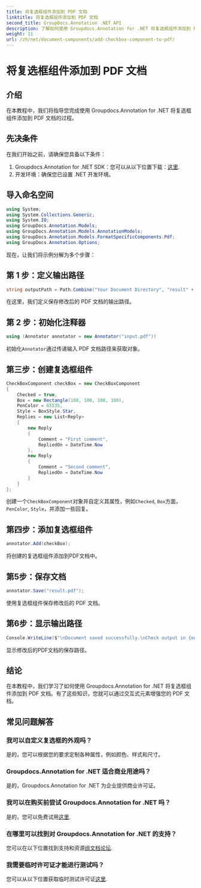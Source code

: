 ```yaml
---
title: 将复选框组件添加到 PDF 文档
linktitle: 将复选框组件添加到 PDF 文档
second_title: GroupDocs.Annotation .NET API
description: 了解如何使用 Groupdocs.Annotation for .NET 将复选框组件添加到 PDF 文档。使用交互式元素增强您的 PDF。
weight: 11
url: /zh/net/document-components/add-checkbox-component-to-pdf/
---
```


# 将复选框组件添加到 PDF 文档

## 介绍
在本教程中，我们将指导您完成使用 Groupdocs.Annotation for .NET 将复选框组件添加到 PDF 文档的过程。
## 先决条件
在我们开始之前，请确保您具备以下条件：
1.  Groupdocs.Annotation for .NET SDK：您可以从以下位置下载：[这里](https://releases.groupdocs.com/annotation/net/).
2. 开发环境：确保您已设置 .NET 开发环境。

## 导入命名空间
```csharp
using System;
using System.Collections.Generic;
using System.IO;
using GroupDocs.Annotation.Models;
using GroupDocs.Annotation.Models.AnnotationModels;
using GroupDocs.Annotation.Models.FormatSpecificComponents.Pdf;
using GroupDocs.Annotation.Options;
```
现在，让我们将示例分解为多个步骤：
## 第 1 步：定义输出路径
```csharp
string outputPath = Path.Combine("Your Document Directory", "result" + Path.GetExtension("input.pdf"));
```
在这里，我们定义保存修改后的 PDF 文档的输出路径。
## 第 2 步：初始化注释器
```csharp
using (Annotator annotator = new Annotator("input.pdf"))
```
初始化`Annotator`通过传递输入 PDF 文档路径来获取对象。
## 第三步：创建复选框组件
```csharp
CheckBoxComponent checkBox = new CheckBoxComponent
{
    Checked = true,
    Box = new Rectangle(100, 100, 100, 100),
    PenColor = 65535,
    Style = BoxStyle.Star,
    Replies = new List<Reply>
    {
        new Reply
        {
            Comment = "First comment",
            RepliedOn = DateTime.Now
        },
        new Reply
        {
            Comment = "Second comment",
            RepliedOn = DateTime.Now
        }
    }
};
```
创建一个`CheckBoxComponent`对象并自定义其属性，例如`Checked`, `Box`方面，`PenColor`, `Style`，并添加一些回复。
## 第四步：添加复选框组件
```csharp
annotator.Add(checkBox);
```
将创建的复选框组件添加到PDF文档中。
## 第5步：保存文档
```csharp
annotator.Save("result.pdf");
```
使用复选框组件保存修改后的 PDF 文档。
## 第6步：显示输出路径
```csharp
Console.WriteLine($"\nDocument saved successfully.\nCheck output in {outputPath}.");
```
显示修改后的PDF文档的保存路径。

## 结论
在本教程中，我们学习了如何使用 Groupdocs.Annotation for .NET 将复选框组件添加到 PDF 文档。有了这些知识，您就可以通过交互式元素增强您的 PDF 文档。
## 常见问题解答
### 我可以自定义复选框的外观吗？
是的，您可以根据您的要求定制各种属性，例如颜色、样式和尺寸。
### Groupdocs.Annotation for .NET 适合商业用途吗？
是的，Groupdocs.Annotation for .NET 为企业提供商业许可证。
### 我可以在购买前尝试 Groupdocs.Annotation for .NET 吗？
是的，您可以免费试用[这里](https://releases.groupdocs.com/).
### 在哪里可以找到对 Groupdocs.Annotation for .NET 的支持？
您可以在以下位置找到支持和资源[组文档论坛](https://forum.groupdocs.com/c/annotation/10).
### 我需要临时许可证才能进行测试吗？
您可以从以下位置获取临时测试许可证[这里](https://purchase.groupdocs.com/temporary-license/).